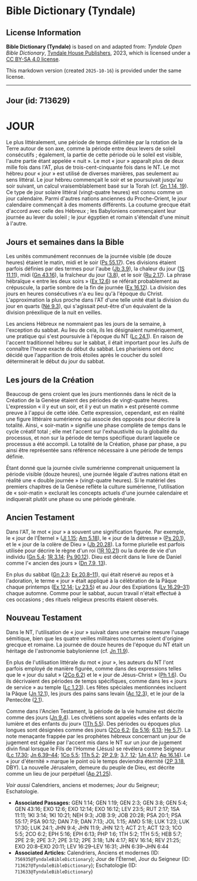 # Bible Dictionary (Tyndale)

## License Information

**Bible Dictionary (Tyndale)** is based on and adapted from: _Tyndale Open Bible Dictionary_, [Tyndale House Publishers](https://tyndaleopenresources.com/), 2023, which is licensed under a [CC BY-SA 4.0 license](https://creativecommons.org/licenses/by-sa/4.0/legalcode.en).

This markdown version (created `2025-10-16`) is provided under the same license.



--------------------------------

## Jour (id: 713629)

JOUR
====

Le plus littéralement, une période de temps délimitée par la rotation de la Terre autour de son axe, comme la période entre deux levers de soleil consécutifs ; également, la partie de cette période où le soleil est visible, l'autre partie étant appelée « nuit ». Le mot « jour » apparaît plus de deux mille fois dans l'AT, plus de trois\-cent\-cinquante fois dans le NT. Le mot hébreu pour « jour » est utilisé de diverses manières, pas seulement au sens littéral. Le jour hébreu commençait le soir et se poursuivait jusqu'au soir suivant, un calcul vraisemblablement basé sur la Torah (cf. [Gn 1\.14, 19](https://ref.ly/Gen1:14,Gen1:19)). Ce type de jour solaire littéral (vingt\-quatre heures) est connu comme un jour calendaire. Parmi d'autres nations anciennes du Proche\-Orient, le jour calendaire commençait à des moments différents. La coutume grecque était d'accord avec celle des Hébreux ; les Babyloniens commençaient leur journée au lever du soleil ; le jour égyptien et romain s'étendait d'une minuit à l'autre.

Jours et semaines dans la Bible
-------------------------------

Les unités communément reconnues de la journée visible (de douze heures) étaient le matin, midi et le soir ([Ps 55\.17](https://ref.ly/Ps55:17)). Ces divisions étaient parfois définies par des termes pour l'aube ([Jb 3\.9](https://ref.ly/Job3:9)), la chaleur du jour ([1S 11\.11](https://ref.ly/1Sam11:11)), midi ([Gn 43\.16](https://ref.ly/Gen43:16)), la fraîcheur du jour ([3\.8](https://ref.ly/Gen3:8)), et le soir ([Ru 2\.17](https://ref.ly/Ruth2:17)). La phrase hébraïque « entre les deux soirs » ([Ex 12\.6](https://ref.ly/Exod12:6)) se référait probablement au crépuscule, la partie sombre de la fin de journée ([Ex 16\.12](https://ref.ly/Exod16:12)). La division des jours en heures consécutives n'a eu lieu qu'à l'époque du Christ. L'approximation la plus proche dans l'AT d'une telle unité était la division du jour en quarts ([Né 9\.3](https://ref.ly/Neh9:3)), qui s'agissait peut\-être d'un équivalent de la division préexilique de la nuit en veilles.

Les anciens Hébreux ne nommaient pas les jours de la semaine, à l'exception du sabbat. Au lieu de cela, ils les désignaient numériquement, une pratique qui s'est poursuivie à l'époque du NT ([Lc 24\.1](https://ref.ly/Luke24:1)). En raison de l'accent traditionnel hébreu sur le sabbat, il était important pour les Juifs de connaître l'heure exacte du début du sabbat. Les pharisiens ont donc décidé que l'apparition de trois étoiles après le coucher du soleil déterminerait le début du jour du sabbat.

Les jours de la Création
------------------------

Beaucoup de gens croient que les jours mentionnés dans le récit de la Création de la Genèse étaient des périodes de vingt\-quatre heures. L'expression « il y eut un soir, et il y eut un matin » est présenté comme preuve à l'appui de cette idée. Cette expression, cependant, est en réalité une figure littéraire sumérienne qui associe des opposés pour décrire la totalité. Ainsi, « soir\-matin » signifie une phase complète de temps dans le cycle créatif total ; elle met l'accent sur l'exhaustivité ou la globalité du processus, et non sur la période de temps spécifique durant laquelle ce processus a été accompli. La totalité de la Création, phase par phase, a pu ainsi être représentée sans référence nécessaire à une période de temps définie.

Étant donné que la journée civile sumérienne comprenait uniquement la période visible (douze heures), une journée légale d'autres nations était en réalité une « double journée » (vingt\-quatre heures). Si le matériel des premiers chapitres de la Genèse reflète la culture sumérienne, l'utilisation de « soir\-matin » exclurait les concepts actuels d'une journée calendaire et indiquerait plutôt une phase ou une période générale.

Ancien Testament
----------------

Dans l'AT, le mot « jour » a souvent une signification figurée. Par exemple, le « jour de l'Éternel » ([Jl 1\.15](https://ref.ly/Joel1:15); [Am 5\.18](https://ref.ly/Amos5:18)), le « jour de la détresse » ([Ps 20\.1](https://ref.ly/Ps20:1)), et le « jour de la colère de Dieu » ([Jb 20\.28](https://ref.ly/Job20:28)). La forme plurielle est parfois utilisée pour décrire le règne d'un roi ([1R 10\.21](https://ref.ly/1Kgs10:21)) ou la durée de vie d'un individu ([Gn 5\.4](https://ref.ly/Gen5:4); [1R 3\.14](https://ref.ly/1Kgs3:14); [Ps 90\.12](https://ref.ly/Ps90:12)). Dieu est décrit dans le livre de Daniel comme l'« ancien des jours » ([Dn 7\.9, 13](https://ref.ly/Dan7:9,Dan7:13)).

En plus du sabbat ([Gn 2\.3](https://ref.ly/Gen2:3); [Ex 20\.8–11](https://ref.ly/Exod20:8-Exod20:11)), qui était réservé au repos et à l'adoration, le terme « jour » était appliqué à la célébration de la Pâque chaque printemps ([Ex 12\.14](https://ref.ly/Exod12:14); [Lv 23\.5](https://ref.ly/Lev23:5)) et au Jour des Expiations ([Lv 16\.29–31](https://ref.ly/Lev16:29-Lev16:31)) chaque automne. Comme pour le sabbat, aucun travail n'était effectué à ces occasions ; des rituels religieux prescrits étaient observés.

Nouveau Testament
-----------------

Dans le NT, l'utilisation de « jour » suivait dans une certaine mesure l'usage sémitique, bien que les quatre veilles militaires nocturnes soient d'origine grecque et romaine. La journée de douze heures de l'époque du NT était un héritage de l'astronomie babylonienne (cf. [Jn 11\.9](https://ref.ly/John11:9)).

En plus de l'utilisation littérale du mot « jour », les auteurs du NT l'ont parfois employé de manière figurée, comme dans des expressions telles que le « jour du salut » ([2Co 6\.2](https://ref.ly/2Cor6:2)) et le « jour de Jésus\-Christ » ([Ph 1\.6](https://ref.ly/Phil1:6)). Ou ils décrivaient des périodes de temps spécifiques, comme dans les « jours de service » au temple ([Lc 1\.23](https://ref.ly/Luke1:23)). Les fêtes spéciales mentionnées incluent la Pâque ([Jn 12\.1](https://ref.ly/John12:1)), les jours des pains sans levain ([Ac 12\.3](https://ref.ly/Acts12:3)), et le jour de la Pentecôte ([2\.1](https://ref.ly/Acts2:1)).

Comme dans l'Ancien Testament, la période de la vie humaine est décrite comme des jours ([Jn 9\.4](https://ref.ly/John9:4)). Les chrétiens sont appelés «des enfants de la lumière et des enfants du jour» ([1Th 5\.5](https://ref.ly/1Thess5:5)). Des périodes ou époques plus longues sont désignées comme des jours ([2Co 6\.2](https://ref.ly/2Cor6:2); [Ep 5\.16](https://ref.ly/Eph5:16); [6\.13](https://ref.ly/Eph6:13); [He 5\.7](https://ref.ly/Heb5:7)). La note menaçante frappée par les prophètes hébreux concernant un jour de jugement est égalée par l'accent mis dans le NT sur un jour de jugement divin final lorsque le Fils de l'Homme (Jésus) se révélera comme Seigneur ([Lc 17\.30](https://ref.ly/Luke17:30); [Jn 6\.39–44](https://ref.ly/John6:39-John6:44); [1Co 5\.5](https://ref.ly/1Cor5:5); [1Th 5\.2](https://ref.ly/1Thess5:2); [2P 2\.9](https://ref.ly/2Pet2:9); [3\.7, 12](https://ref.ly/2Pet3:7,2Pet3:12); [1Jn 4\.17](https://ref.ly/1John4:17); [Ap 16\.14](https://ref.ly/Rev16:14)). Le « jour d'éternité » marque le point où le temps deviendra éternité ([2P 3\.18](https://ref.ly/2Pet3:18), DBY). La nouvelle Jérusalem, demeure du peuple de Dieu, est décrite comme un lieu de jour perpétuel ([Ap 21\.25](https://ref.ly/Rev21:25)).

*Voir aussi* Calendriers, anciens et modernes; Jour du Seigneur; Eschatologie.

* **Associated Passages:** GEN 1:14; GEN 1:19; GEN 2:3; GEN 3:8; GEN 5:4; GEN 43:16; EXO 12:6; EXO 12:14; EXO 16:12; LEV 23:5; RUT 2:17; 1SA 11:11; 1KI 3:14; 1KI 10:21; NEH 9:3; JOB 3:9; JOB 20:28; PSA 20:1; PSA 55:17; PSA 90:12; DAN 7:9; DAN 7:13; JOL 1:15; AMO 5:18; LUK 1:23; LUK 17:30; LUK 24:1; JHN 9:4; JHN 11:9; JHN 12:1; ACT 2:1; ACT 12:3; 1CO 5:5; 2CO 6:2; EPH 5:16; EPH 6:13; PHP 1:6; 1TH 5:2; 1TH 5:5; HEB 5:7; 2PE 2:9; 2PE 3:7; 2PE 3:12; 2PE 3:18; 1JN 4:17; REV 16:14; REV 21:25; EXO 20:8–EXO 20:11; LEV 16:29–LEV 16:31; JHN 6:39–JHN 6:44
* **Associated Articles:** Calendriers, Anciens et modernes (ID: `756935@TyndaleBibleDictionary`); Jour de l'Éternel, Jour du Seigneur (ID: `713627@TyndaleBibleDictionary`); Eschatologie (ID: `713633@TyndaleBibleDictionary`)

